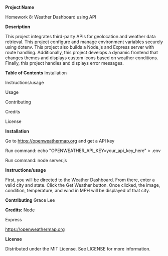 **Project Name**

Homework 8: Weather Dashboard using API


**Description**

This project integrates third-party APIs for geolocation and weather data retrieval. This project configure and manage environment variables securely using dotenv. This project also builds a Node.js and Express server with route handling. Additionally, this project develops a dynamic frontend that changes themes and displays custom icons based on weather conditions. Finally, this project handles and displays error messages.

**Table of Contents** 
Installation 

Instructions/usage

Usage 

Contributing

Credits

License

**Installation**

Go to https://openweathermap.org and get a API key
    
Run command:
    echo "OPENWEATHER_API_KEY=your_api_key_here" > .env

Run command:
    node server.js

**Instructions/usage**

First, you will be directed to the Weather Dashboard. From there, enter a valid city and state. Click the Get Weather button. Once clicked, the image, condition, temperature, and wind in MPH will be displayed of that city. 


**Contributing**
Grace Lee

**Credits:**
Node

Express

https://openweathermap.org

**License** 

Distributed under the MIT License. See LICENSE for more information.

